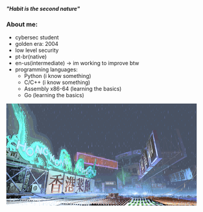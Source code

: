 ***"Habit is the second nature"***

### About me:
- cybersec student 
- golden era: 2004
- low level security
- pt-br(native)
- en-us(intermediate) -> im working to improve btw
- programming languages:
  - Python (i know something)
  - C/C++ (i know something)
  - Assembly x86-64 (learning the basics)
  - Go (learning the basics)

    
![yang-stage](sf3-3rd-strike-yang-stage-hongkong.gif)

